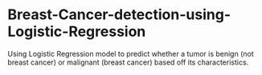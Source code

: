# Breast-Cancer-detection-using-Logistic-Regression
 Using Logistic Regression model to predict whether a tumor is benign (not breast cancer) or malignant (breast cancer) based off its characteristics.
